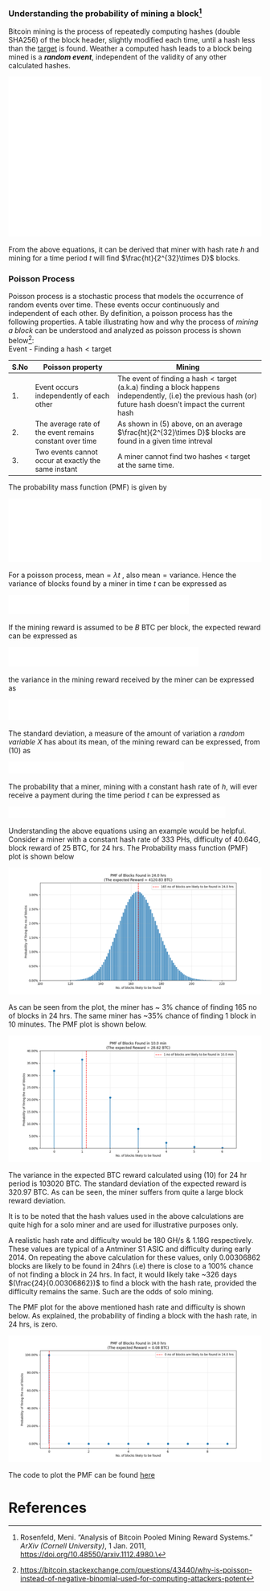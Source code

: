 ### Understanding the probability of mining a block[^1]
Bitcoin mining is the process of repeatedly computing hashes (double SHA256) of the block header, slightly modified each time, until a hash less than the [target](../Network/Target%20and%20Difficulty.md) is found. Weather a computed hash leads to a block being mined is a ***random event***, independent of the validity of any other calculated hashes.

![](images/miningprob_eq1.png)


From the above equations, it can be derived that  miner with hash rate $h$ and mining for a time period $t$ will find $\frac{ht}{2^{32}\times D}$ blocks. 

### Poisson Process
Poisson process is a stochastic process that models the occurrence of random events over time. These events occur continuously and independent of each other. By definition, a poisson process has the following properties. A table illustrating how and why the process of *mining a block* can be understood and analyzed as poisson process is shown below[^2]:<br>
Event - Finding a $\text{hash}<\text{target}$


| <center>S.No</center> | <center>Poisson property</center>                        | <center>Mining</center>                                                                                                                                                      |
| --------------------- | -------------------------------------------------------- | ---------------------------------------------------------------------------------------------------------------------------------------------------------------------------- |
| 1.                    | Event occurs independently of each other                 | The event of finding a $\text{hash} < \text{target}$ (a.k.a) finding a block happens independently, (i.e) the previous hash (or) future hash doesn't impact the current hash |
| 2.                    | The average rate of the event remains constant over time | As shown in (5) above, on an average $\frac{ht}{2^{32}\times D}$ blocks are found in a given time intreval                                                                   |
| 3.                    | Two events cannot occur at exactly the same instant      | A miner cannot find two hashes < target at the same time.                                                                                                                    |

The probability mass function (PMF) is given by

![](images/miningprob_eq2.png)

For a poisson process, $\text{mean} = \lambda t$  , also $\text{mean}=\text{variance}$. Hence the variance of blocks found by a miner in time $t$ can be expressed as

![](images/miningprob_eq3.png)

If the mining reward is assumed to be $B$ BTC per block, the expected reward can be expressed as

![](images/miningprob_eq4.png)

the variance in the mining reward received by the miner can be expressed as 


![](images/miningprob_eq5.png)

The standard deviation, a measure of the amount of variation a *random variable* $X$ has about its mean, of the mining reward can be expressed, from (10) as


  ![](images/miningprob_eq6.png)
 
 The probability that a miner, mining with a constant hash rate of $h$, will ever receive a payment during the time period $t$ can be expressed as
 

 ![](images/miningprob_eq7.png)
 
 Understanding the above equations using an example would be helpful. Consider a miner with a constant hash rate of 333 PHs, difficulty of 40.64G, block reward of 25 BTC, for 24 hrs. The Probability mass function (PMF) plot is shown below
 
![](images/pmf_24hrs.png)

As can be seen from the plot, the miner has ~ 3% chance of finding 165 no of blocks in 24 hrs. The same miner has  ~35% chance of finding 1 block in 10 minutes. The PMF plot is shown below. 

![](images/pmf_10_min.png)

The variance in the expected BTC reward calculated using (10) for 24 hr period is 103020 BTC. The standard deviation of the expected reward is 320.97 BTC. As can be seen, the miner suffers from quite a large block reward deviation. 

It is to be noted that the hash values used in the above calculations are quite high for a solo miner and are used for illustrative purposes only. 

A realistic hash rate and difficulty would be 180 GH/s & 1.18G respectively. These values are typical of a Antminer S1 ASIC and difficulty during early 2014. On repeating the above calculation for these values, only 0.00306862 blocks are likely to be found in 24hrs (i.e) there is close to a 100% chance of not finding a block in 24 hrs. In fact, it would likely take ~326 days $(\frac{24}{0.00306862})$  to find a block with the hash rate, provided the difficulty remains the same. Such are the odds of solo mining. 

The PMF plot for the above mentioned hash rate and difficulty is shown below. As explained, the probability of finding a block with the hash rate, in 24 hrs, is zero. 


![](images/pmf_24hrs_lowhash.png)

The code to plot the PMF can be found [here](../Mining/pmf.py)
# References

[^1]: Rosenfeld, Meni. “Analysis of Bitcoin Pooled Mining Reward Systems.” _ArXiv (Cornell University)_, 1 Jan. 2011, https://doi.org/10.48550/arxiv.1112.4980.\
[^2]: https://bitcoin.stackexchange.com/questions/43440/why-is-poisson-instead-of-negative-binomial-used-for-computing-attackers-potent